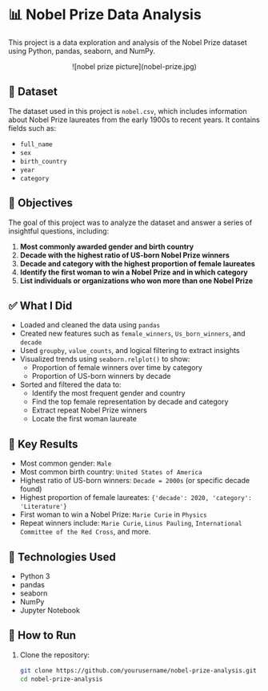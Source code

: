 # 📊 Nobel Prize Data Analysis

This project is a data exploration and analysis of the Nobel Prize dataset using Python, pandas, seaborn, and NumPy.

<p align="center">
![nobel prize picture](nobel-prize.jpg)
</p>

## 📁 Dataset

The dataset used in this project is `nobel.csv`, which includes information about Nobel Prize laureates from the early 1900s to recent years. It contains fields such as:

- `full_name`
- `sex`
- `birth_country`
- `year`
- `category`

## 🧠 Objectives

The goal of this project was to analyze the dataset and answer a series of insightful questions, including:

1. **Most commonly awarded gender and birth country**
2. **Decade with the highest ratio of US-born Nobel Prize winners**
3. **Decade and category with the highest proportion of female laureates**
4. **Identify the first woman to win a Nobel Prize and in which category**
5. **List individuals or organizations who won more than one Nobel Prize**

## ✅ What I Did

- Loaded and cleaned the data using `pandas`
- Created new features such as `female_winners`, `Us_born_winners`, and `decade`
- Used `groupby`, `value_counts`, and logical filtering to extract insights
- Visualized trends using `seaborn.relplot()` to show:
  - Proportion of female winners over time by category
  - Proportion of US-born winners by decade
- Sorted and filtered the data to:
  - Identify the most frequent gender and country
  - Find the top female representation by decade and category
  - Extract repeat Nobel Prize winners
  - Locate the first woman laureate

## 📌 Key Results

- Most common gender: `Male`
- Most common birth country: `United States of America`
- Highest ratio of US-born winners: `Decade = 2000s` (or specific decade found)
- Highest proportion of female laureates: `{'decade': 2020, 'category': 'Literature'}`
- First woman to win a Nobel Prize: `Marie Curie` in `Physics`
- Repeat winners include: `Marie Curie`, `Linus Pauling`, `International Committee of the Red Cross`, and more.

## 🧪 Technologies Used

- Python 3
- pandas
- seaborn
- NumPy
- Jupyter Notebook

## 📂 How to Run

1. Clone the repository:
   ```bash
   git clone https://github.com/yourusername/nobel-prize-analysis.git
   cd nobel-prize-analysis
